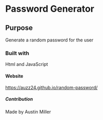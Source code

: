 # Password Generator 

## Purpose 
Generate a random password for the user 

### Built with 
Html and JavaScript

#### Website 
https://auzz24.github.io/random-password/

##### Contribution 
Made by Austin Miller 
